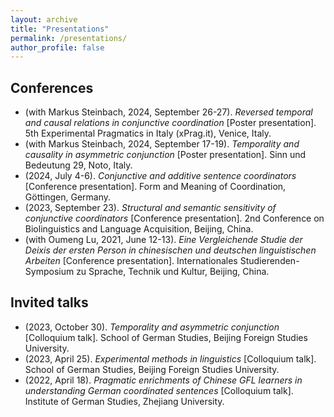 ```yaml
---
layout: archive
title: "Presentations"
permalink: /presentations/
author_profile: false
---
```


## Conferences
* (with Markus Steinbach, 2024, September 26-27). *Reversed temporal and causal relations in conjunctive coordination* [Poster presentation]. 5th Experimental Pragmatics in Italy (xPrag.it), Venice, Italy.
* (with Markus Steinbach, 2024, September 17-19). *Temporality and causality in asymmetric conjunction* [Poster presentation]. Sinn und Bedeutung 29, Noto, Italy.
* (2024, July 4-6). *Conjunctive and additive sentence coordinators* [Conference presentation]. Form and Meaning of Coordination, Göttingen, Germany.
* (2023, September 23). *Structural and semantic sensitivity of conjunctive coordinators* [Conference presentation]. 2nd Conference on Biolinguistics and Language Acquisition, Beijing, China.
* (with Oumeng Lu, 2021, June 12-13). *Eine Vergleichende Studie der Deixis der ersten Person in chinesischen und deutschen linguistischen Arbeiten* [Conference presentation]. Internationales Studierenden-Symposium zu Sprache, Technik und Kultur, Beijing, China. 

## Invited talks

* (2023, October 30). *Temporality and asymmetric conjunction* [Colloquium talk]. School of German Studies, Beijing Foreign Studies University.
* (2023, April 25). *Experimental methods in linguistics* [Colloquium talk]. School of German Studies, Beijing Foreign Studies University.
* (2022, April 18). *Pragmatic enrichments of Chinese GFL learners in understanding German coordinated sentences* [Colloquium talk]. Institute of German Studies, Zhejiang University.
